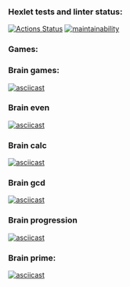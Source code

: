 ### Hexlet tests and linter status:
[![Actions Status](https://github.com/kutoline/backend-project-44/workflows/hexlet-check/badge.svg)](https://github.com/kutoline/backend-project-44/actions)
[![maintainability](https://api.codeclimate.com/v1/badges/1e6cc55941406ef91722/maintainability)](https://codeclimate.com/github/kutoline/backend-project-44/maintainability)

### Games:

### Brain games:
[![asciicast](https://asciinema.org/a/uuBO1o98CoEncCuRTRV3XSA7j.svg)](https://asciinema.org/a/uuBO1o98CoEncCuRTRV3XSA7j)

### Brain even
[![asciicast](https://asciinema.org/a/gu0DJjilgLBSsDNSoXFx9yFpT.svg)](https://asciinema.org/a/gu0DJjilgLBSsDNSoXFx9yFpT)

### Brain calc
[![asciicast](https://asciinema.org/a/KrXafMX5zSNdOXsxEhW2ofX83.svg)](https://asciinema.org/a/KrXafMX5zSNdOXsxEhW2ofX83)

### Brain gcd
[![asciicast](https://asciinema.org/a/JG7YFYqkvsDYizWvoxbgAz1u9.svg)](https://asciinema.org/a/JG7YFYqkvsDYizWvoxbgAz1u9)

### Brain progression
[![asciicast](https://asciinema.org/a/491w7pmJTyisacU9RUB0RxjOo.svg)](https://asciinema.org/a/491w7pmJTyisacU9RUB0RxjOo)

### Brain prime:
[![asciicast](https://asciinema.org/a/OGGGk3KUhcFMMXPjq1leVFJJr.svg)](https://asciinema.org/a/OGGGk3KUhcFMMXPjq1leVFJJr)